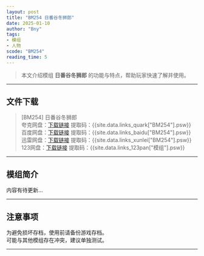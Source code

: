 ```yaml
---
layout: post
title: "BM254 日番谷冬狮郎"
date: 2025-01-10
author: "Bny"
tags: 
- 模组
- 人物
scode: "BM254"
reading_time: 5
---
```


> 本文介绍模组 **日番谷冬狮郎** 的功能与特点，帮助玩家快速了解并使用。

---

## 文件下载

> [BM254] 日番谷冬狮郎  
夸克网盘：[下载链接]({{site.data.links_quark["BM254"].url}}) 提取码：{{site.data.links_quark["BM254"].psw}}  
百度网盘：[下载链接]({{site.data.links_baidu["BM254"].url}}) 提取码：{{site.data.links_baidu["BM254"].psw}}  
迅雷网盘：[下载链接]({{site.data.links_xunlei["BM254"].url}}) 提取码：{{site.data.links_xunlei["BM254"].psw}}  
123网盘：[下载链接]({{site.data.links_123pan["模组"].url}}) 提取码：{{site.data.links_123pan["模组"].psw}}  

---

## 模组简介

>  
内容有待更新...  

---

## 注意事项

>  
为避免损坏存档，使用前请备份游戏存档。  
可能与其他模组存在冲突，建议单独测试。  

---

